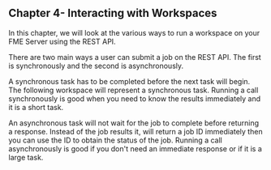 ## Chapter 4- Interacting with Workspaces

In this chapter, we will look at the various ways to run a workspace on your FME Server using the REST API.   

There are two main ways a user can submit a job on the REST API. The first is synchronously and the second is asynchronously.

A synchronous task has to be completed before the next task will begin. The following workspace will represent a synchronous task. Running a call synchronously is good when you need to know the results immediately and it is a short task.

An asynchronous task will not wait for the job to complete before returning a response. Instead of the job results it, will return a job ID immediately then you can use the ID to obtain the status of the job. Running a call asynchronously is good if you don't need an immediate response or if it is a large task.
